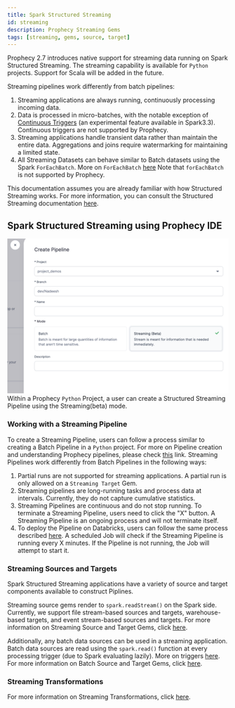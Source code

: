 ```yaml
---
title: Spark Structured Streaming
id: streaming
description: Prophecy Streaming Gems
tags: [streaming, gems, source, target]
---
```


Prophecy 2.7 introduces native support for streaming data running on Spark Structured Streaming. The streaming capability is available for `Python` projects. Support for Scala will be added in the future.

Streaming pipelines work differently from batch pipelines:

1. Streaming applications are always running, continuously processing incoming data.
2. Data is processed in micro-batches, with the notable exception of [Continuous Triggers](https://spark.apache.org/docs/latest/structured-streaming-programming-guide.html#continuous-processing) (an experimental feature available in Spark3.3). Continuous triggers are not supported by Prophecy.
3. Streaming applications handle transient data rather than maintain the entire data. Aggregations and joins require watermarking for maintaining a limited state.
4. All Streaming Datasets can behave similar to Batch datasets using the Spark `ForEachBatch`. More on `ForEachBatch` [here](https://spark.apache.org/docs/3.1.1/api/python/reference/api/pyspark.sql.streaming.DataStreamWriter.foreachBatch.html) Note that `forEachBatch` is not supported by Prophecy.

This documentation assumes you are already familiar with how Structured Streaming works. For more information, you can consult the Structured Streaming documentation [here](https://spark.apache.org/docs/latest/structured-streaming-programming-guide.html).

## Spark Structured Streaming using Prophecy IDE

![How to Create Streaming Pipeline](./img/create-streaming-pipeline.png)
Within a Prophecy `Python` Project, a user can create a Structured Streaming Pipeline using the Streaming(beta) mode.

### Working with a Streaming Pipeline

To create a Streaming Pipeline, users can follow a process similar to creating a Batch Pipeline in a `Python` project. For more on Pipeline creation and understanding Prophecy pipelines, please check [this](/concepts/pipeline) link. Streaming Pipelines work differently from Batch Pipelines in the following ways:

1. Partial runs are not supported for streaming applications. A partial run is only allowed on a `Streaming Target` Gem.
2. Streaming pipelines are long-running tasks and process data at intervals. Currently, they do not capture cumulative statistics.
3. Streaming Pipelines are continuous and do not stop running. To terminate a Streaming Pipeline, users need to click the "X" button. A Streaming Pipeline is an ongoing process and will not terminate itself.
4. To deploy the Pipeline on Databricks, users can follow the same process described [here](/low-code-jobs/databricks-jobs). A scheduled Job will check if the Streaming Pipeline is running every X minutes. If the Pipeline is not running, the Job will attempt to start it.

### Streaming Sources and Targets

Spark Structured Streaming applications have a variety of source and target components available to construct Piplines.

Streaming source gems render to `spark.readStream()` on the Spark side. Currently, we support file stream-based sources and targets, warehouse-based targets, and event stream-based sources and targets. For more information on Streaming Source and Target Gems, click [here](/category/streaming-sources-and-targets).

Additionally, any batch data sources can be used in a streaming application. Batch data sources are read using the `spark.read()` function at every processing trigger (due to Spark evaluating lazily). More on triggers [here](https://spark.apache.org/docs/latest/structured-streaming-programming-guide.html#triggers). For more information on Batch Source and Target Gems, click [here](/low-code-spark/gems/source-target/source-target.md).

### Streaming Transformations

For more information on Streaming Transformations, click [here](/low-code-spark/spark-streaming/streaming-transformations).
